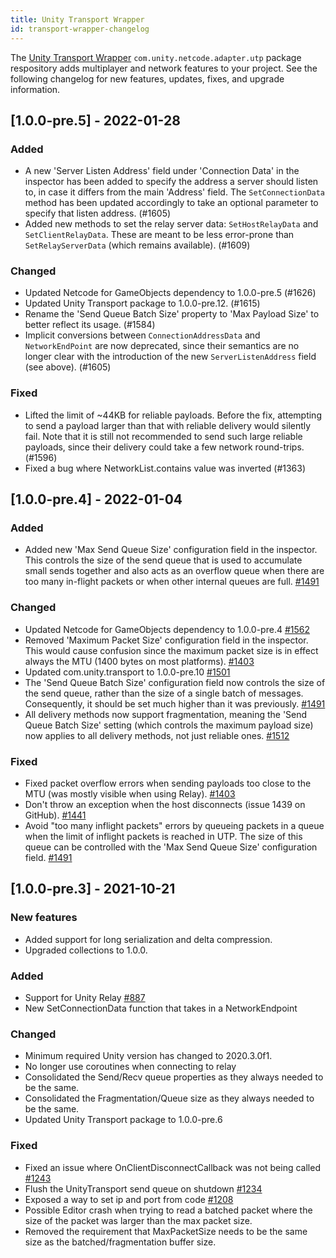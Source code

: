 ```yaml
---
title: Unity Transport Wrapper
id: transport-wrapper-changelog
---
```


The [Unity Transport Wrapper](../../docs/transport-utp/about-transport-utp.md) `com.unity.netcode.adapter.utp` package respository adds multiplayer and network features to your project. See the following changelog for new features, updates, fixes, and upgrade information.

## [1.0.0-pre.5] - 2022-01-28

### Added

- A new 'Server Listen Address' field under 'Connection Data' in the inspector has been added to specify the address a server should listen to, in case it differs from the main 'Address' field. The `SetConnectionData` method has been updated accordingly to take an optional parameter to specify that listen address. (#1605)
- Added new methods to set the relay server data: `SetHostRelayData` and `SetClientRelayData`. These are meant to be less error-prone than `SetRelayServerData` (which remains available). (#1609)

### Changed

- Updated Netcode for GameObjects dependency to 1.0.0-pre.5 (#1626)
- Updated Unity Transport package to 1.0.0-pre.12. (#1615)
- Rename the 'Send Queue Batch Size' property to 'Max Payload Size' to better reflect its usage. (#1584)
- Implicit conversions between `ConnectionAddressData` and `NetworkEndPoint` are now deprecated, since their semantics are no longer clear with the introduction of the new `ServerListenAddress` field (see above). (#1605)

### Fixed

- Lifted the limit of ~44KB for reliable payloads. Before the fix, attempting to send a payload larger than that with reliable delivery would silently fail. Note that it is still not recommended to send such large reliable payloads, since their delivery could take a few network round-trips. (#1596)
- Fixed a bug where NetworkList.contains value was inverted (#1363)

## [1.0.0-pre.4] - 2022-01-04

### Added

- Added new 'Max Send Queue Size' configuration field in the inspector. This controls the size of the send queue that is used to accumulate small sends together and also acts as an overflow queue when there are too many in-flight packets or when other internal queues are full. [#1491](https://github.com/Unity-Technologies/com.unity.netcode.gameobjects/pull/1491)

### Changed

- Updated Netcode for GameObjects dependency to 1.0.0-pre.4 [#1562](https://github.com/Unity-Technologies/com.unity.netcode.gameobjects/pull/1562)
- Removed 'Maximum Packet Size' configuration field in the inspector. This would cause confusion since the maximum packet size is in effect always the MTU (1400 bytes on most platforms). [#1403](https://github.com/Unity-Technologies/com.unity.netcode.gameobjects/pull/1403)
- Updated com.unity.transport to 1.0.0-pre.10 [#1501](https://github.com/Unity-Technologies/com.unity.netcode.gameobjects/pull/1501)
- The 'Send Queue Batch Size' configuration field now controls the size of the send queue, rather than the size of a single batch of messages. Consequently, it should be set much higher than it was previously. [#1491](https://github.com/Unity-Technologies/com.unity.netcode.gameobjects/pull/1491)
- All delivery methods now support fragmentation, meaning the 'Send Queue Batch Size' setting (which controls the maximum payload size) now applies to all delivery methods, not just reliable ones. [#1512](https://github.com/Unity-Technologies/com.unity.netcode.gameobjects/pull/1512)

### Fixed

- Fixed packet overflow errors when sending payloads too close to the MTU (was mostly visible when using Relay). [#1403](https://github.com/Unity-Technologies/com.unity.netcode.gameobjects/pull/1403)
- Don't throw an exception when the host disconnects (issue 1439 on GitHub). [#1441](https://github.com/Unity-Technologies/com.unity.netcode.gameobjects/pull/1441)
- Avoid "too many inflight packets" errors by queueing packets in a queue when the limit of inflight packets is reached in UTP. The size of this queue can be controlled with the 'Max Send Queue Size' configuration field. [#1491](https://github.com/Unity-Technologies/com.unity.netcode.gameobjects/pull/1491)

## [1.0.0-pre.3] - 2021-10-21

### New features
- Added support for long serialization and delta compression.
- Upgraded collections to 1.0.0.

### Added

- Support for Unity Relay [#887](https://github.com/Unity-Technologies/com.unity.netcode.gameobjects/pull/887?w=1)
- New SetConnectionData function that takes in a NetworkEndpoint

### Changed 

- Minimum required Unity version has changed to 2020.3.0f1.
- No longer use coroutines when connecting to relay
- Consolidated the Send/Recv queue properties as they always needed to be the same.
- Consolidated the Fragmentation/Queue size as they always needed to be the same.
- Updated Unity Transport package to 1.0.0-pre.6

### Fixed

- Fixed an issue where OnClientDisconnectCallback was not being called [#1243](https://github.com/Unity-Technologies/com.unity.netcode.gameobjects/pull/1243?w=1)
- Flush the UnityTransport send queue on shutdown [#1234](https://github.com/Unity-Technologies/com.unity.netcode.gameobjects/pull/1234?w=1)
- Exposed a way to set ip and port from code [#1208](https://github.com/Unity-Technologies/com.unity.netcode.gameobjects/pull/1208?w=1)
- Possible Editor crash when trying to read a batched packet where the size of the packet was larger than the max packet size.
- Removed the requirement that MaxPacketSize needs to be the same size as the batched/fragmentation buffer size.
